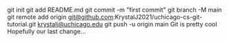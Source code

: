 git init
git add README.md
git commit -m "first commit"
git branch -M main
git remote add origin git@github.com:KrystalJ2021/uchicago-cs-git-tutorial.git krystalj@uchicago.edu 
git push -u origin main
Git is pretty cool
Hopefully our last change...